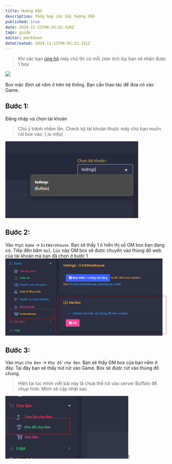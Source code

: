 ```yaml
---
title: Hướng dẫn
description: Tổng hợp các bài hướng dẫn
published: true
date: 2024-11-22T06:24:52.526Z
tags: guide
editor: markdown
dateCreated: 2024-11-12T06:01:23.151Z
---
```


> Khi các bạn [ủng hộ](https://mu0rs.com/ung-ho-mu-ko-reset) máy chủ thì cứ mỗi `200k` tích lũy bạn sẽ nhận được 1 box

![](https://mu0rs.com/item_images/14/52.gif)

Box mặc định sẽ nằm ở trên hệ thống. Bạn cần thao tác để đưa nó vào Game.

## Bước 1:
Đăng nhập và chọn tài khoản
>  Chú ý tránh nhầm lẫn. Check kỹ tài khoản thuộc máy chủ bạn muốn rút box vào.
{.is-info}

![guide_box_gm_1.png](/assets/guide/guide_box_gm_1.png)

## Bước 2:
Vào mục `Game` -> `ExtWarehouse`. Bạn sẽ thấy 1 ô hiển thị số GM box bạn đang có.
Tiếp đến bấm `Gửi`. Lúc này GM box sẽ được chuyển vào thùng đồ web của tài khoản mà bạn đã chọn ở bước 1
![guide_box_gm_2.png](/assets/guide/guide_box_gm_2.png)

## Bước 3:
Vào mục `Chợ Đen` -> `Kho đồ chợ đen`. Bạn sẽ thấy GM box của bạn nằm ở đây.
Tại đây bạn sẽ thấy nút rút vào Game. Box sẽ được rút vào thùng đồ chung.
> Hiện tại lúc mình viết bài này là chưa thể rút vào server Buffalo để chụp hình. Mình sẽ cập nhật sau

![guide_box_gm_3.png](/assets/guide/guide_box_gm_3.png)!